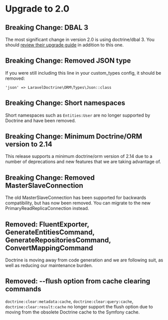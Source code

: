 # Upgrade to 2.0

## Breaking Change: DBAL 3

The most significant change in version 2.0 is using doctrine/dbal 3. You should [review their upgrade guide](https://github.com/doctrine/dbal/blob/bd54f5043eaff656b314037bf285d8b7f1c311b8/UPGRADE.md) in addition to this one.

## Breaking Change: Removed JSON type
If you were still including this line in your custom_types config, it should be removed:

``` 
'json' => LaravelDoctrine\ORM\Types\Json::class
```

## Breaking Change: Short namespaces

Short namespaces such as `Entities:User` are no longer supported by Doctrine and have been removed.

## Breaking Change: Minimum Doctrine/ORM version to 2.14

This release supports a minimum doctrine/orm version of 2.14 due to a number of deprecations and new features that we are taking advantage of.

## Breaking Change: Removed MasterSlaveConnection

The old MasterSlaveConnection has been supported for backwards compatibility, but has now been removed. You can migrate to the new PrimaryReadReplicaConnection instead.

## Removed: FluentExporter, GenerateEntitiesCommand, GenerateRepositoriesCommand, ConvertMappingCommand

Doctrine is moving away from code generation and we are following suit, as well as reducing our maintenance burden.

## Removed: --flush option from cache clearing commands

`doctrine:clear:metadata:cache`, `doctrine:clear:query:cache`, `doctrine:clear:result:cache` no longer support the flush option due to moving from the obsolete Doctrine cache to the Symfony cache.
